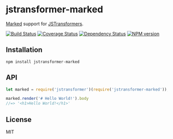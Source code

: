 # jstransformer-marked

[Marked](http://npm.im/marked) support for [JSTransformers](http://github.com/jstransformers).

[![Build Status](https://img.shields.io/travis/jstransformers/jstransformer-marked/master.svg)](https://travis-ci.org/jstransformers/jstransformer-marked)
[![Coverage Status](https://img.shields.io/codecov/c/github/jstransformers/jstransformer-marked/master.svg)](https://codecov.io/gh/jstransformers/jstransformer-marked)
[![Dependency Status](https://img.shields.io/david/jstransformers/jstransformer-marked/master.svg)](http://david-dm.org/jstransformers/jstransformer-marked)
[![NPM version](https://img.shields.io/npm/v/jstransformer-marked.svg)](https://www.npmjs.org/package/jstransformer-marked)

## Installation

    npm install jstransformer-marked

## API

```js
let marked = require('jstransformer')(require('jstransformer-marked'));

marked.render('# Hello World!').body
//=> '<h1>Hello World!</h1>'
```

## License

MIT
